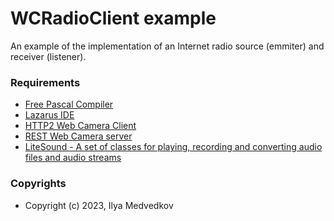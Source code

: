 # WCRadioClient example

An example of the implementation of an Internet radio source (emmiter) and receiver (listener).
 
### Requirements

* [Free Pascal Compiler](http://freepascal.org)
* [Lazarus IDE](http://www.lazarus.freepascal.org/)
* [HTTP2 Web Camera Client](https://github.com/iLya2IK/wccurlclient)
* [REST Web Camera server](https://github.com/iLya2IK/wcwebcamserver)
* [LiteSound - A set of classes for playing, recording and converting audio files and audio streams](https://github.com/iLya2IK/LiteSound) 

### Copyrights

* Copyright (c) 2023, Ilya Medvedkov
 
